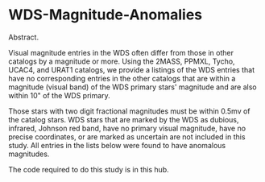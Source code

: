 # WDS-Magnitude-Anomalies
Abstract.

Visual magnitude entries in the WDS often differ from those in other catalogs by
a magnitude or more. Using the 2MASS, PPMXL, Tycho, UCAC4, and URAT1 catalogs,
we provide a listings of the WDS entries that have no corresponding entries
in the other catalogs that are within a magnitude (visual band) of the WDS
primary stars' magnitude and are also within 10" of the WDS primary.

Those stars with two digit fractional magnitudes must be within 0.5mv of
the catalog stars. WDS stars that are marked by the WDS as dubious, infrared,
Johnson red band, have no primary visual magnitude, have no precise coordinates,
or are marked as uncertain are not included in this study. All entries in the
lists below were found to have anomalous magnitudes.

The code required to do this study is in this hub.
